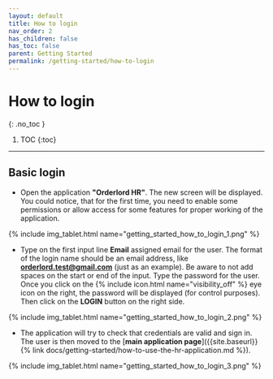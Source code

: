 ```yaml
---
layout: default
title: How to login
nav_order: 2
has_children: false
has_toc: false
parent: Getting Started
permalink: /getting-started/how-to-login
---
```


# How to login
{: .no_toc }

1. TOC
{:toc}

---


## Basic login
- Open the application **"Orderlord HR"**. The new screen will be displayed. You could notice, that for the first time, you need to enable some permissions or allow access for some features for proper working of the application.

{% include img_tablet.html name="getting_started_how_to_login_1.png" %}

- Type on the first input line **Email** assigned email for the user. The format of the login name should be an email address, like **orderlord.test@gmail.com** (just as an example). Be aware to not add spaces on the start or end of the input. Type the password for the user. Once you click on the {% include icon.html name="visibility_off" %} eye icon on the right, the password will be displayed (for control purposes). Then click on the <span class="text-black-100">**LOGIN**</span> button on the right side.

{% include img_tablet.html name="getting_started_how_to_login_2.png" %}

- The application will try to check that credentials are valid and sign in. The user is then moved to the [**main application page**]({{site.baseurl}}{% link docs/getting-started/how-to-use-the-hr-application.md %}).

{% include img_tablet.html name="getting_started_how_to_login_3.png" %}